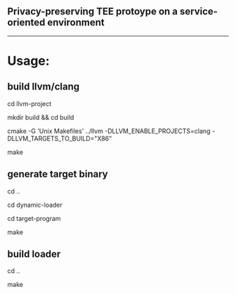 ## Privacy-preserving TEE protoype on a service-oriented environment

***

# Usage:

## build llvm/clang

cd llvm-project

mkdir build && cd build

cmake -G 'Unix Makefiles' ../llvm -DLLVM_ENABLE_PROJECTS=clang -DLLVM_TARGETS_TO_BUILD="X86"

make

## generate target binary

cd ..

cd dynamic-loader

cd target-program

make

## build loader

cd ..

make
